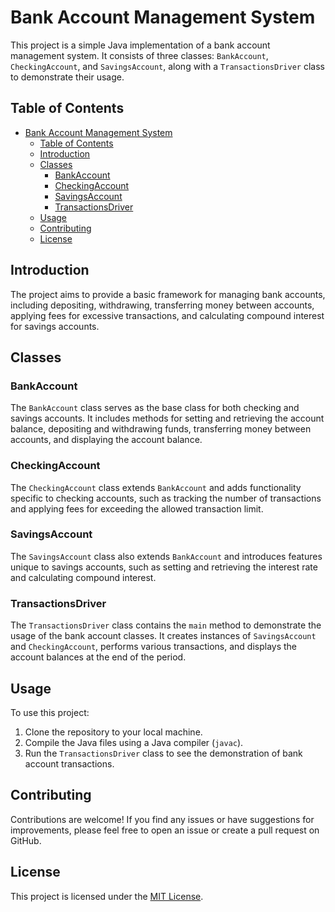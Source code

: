 # Bank Account Management System

This project is a simple Java implementation of a bank account management system. It consists of three classes: `BankAccount`, `CheckingAccount`, and `SavingsAccount`, along with a `TransactionsDriver` class to demonstrate their usage.

## Table of Contents

- [Bank Account Management System](#bank-account-management-system)
  - [Table of Contents](#table-of-contents)
  - [Introduction](#introduction)
  - [Classes](#classes)
    - [BankAccount](#bankaccount)
    - [CheckingAccount](#checkingaccount)
    - [SavingsAccount](#savingsaccount)
    - [TransactionsDriver](#transactionsdriver)
  - [Usage](#usage)
  - [Contributing](#contributing)
  - [License](#license)

## Introduction

The project aims to provide a basic framework for managing bank accounts, including depositing, withdrawing, transferring money between accounts, applying fees for excessive transactions, and calculating compound interest for savings accounts.

## Classes

### BankAccount

The `BankAccount` class serves as the base class for both checking and savings accounts. It includes methods for setting and retrieving the account balance, depositing and withdrawing funds, transferring money between accounts, and displaying the account balance.

### CheckingAccount

The `CheckingAccount` class extends `BankAccount` and adds functionality specific to checking accounts, such as tracking the number of transactions and applying fees for exceeding the allowed transaction limit.

### SavingsAccount

The `SavingsAccount` class also extends `BankAccount` and introduces features unique to savings accounts, such as setting and retrieving the interest rate and calculating compound interest.

### TransactionsDriver

The `TransactionsDriver` class contains the `main` method to demonstrate the usage of the bank account classes. It creates instances of `SavingsAccount` and `CheckingAccount`, performs various transactions, and displays the account balances at the end of the period.

## Usage

To use this project:

1. Clone the repository to your local machine.
2. Compile the Java files using a Java compiler (`javac`).
3. Run the `TransactionsDriver` class to see the demonstration of bank account transactions.

## Contributing

Contributions are welcome! If you find any issues or have suggestions for improvements, please feel free to open an issue or create a pull request on GitHub.

## License

This project is licensed under the [MIT License](LICENSE).
